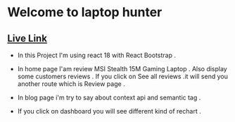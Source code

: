 # Welcome to laptop hunter 

## [Live Link](https://laptop-review.netlify.app/)

* In this Project I'm using react 18 with React Bootstrap . 
* In home page I'am review MSI Stealth 15M Gaming Laptop . Also display some customers reviews . If you click on See all reviews .it will send you another route which is Review page . 

* In blog page i'm try to say about context api and semantic tag  . 
* If you click on dashboard you will see different kind of rechart . 
